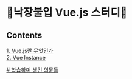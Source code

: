# 🤞낙장불입 Vue.js 스터디🤞

## Contents
[1. Vue.js란 무엇인가](/HYEONUK/Summary/Vue.md)  
[2. Vue Instance](/HYEONUK/Summary/VueInstance.md)  

[# 학습하며 생긴 의문들](/HYEONUK/Summary/Question.md)  
